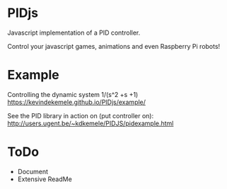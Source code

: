 # PIDjs
Javascript implementation of a PID controller. 

Control your javascript games, animations and even Raspberry Pi robots!
# Example
Controlling the dynamic system 1/(s^2 +s +1)
https://kevindekemele.github.io/PIDjs/example/

See the PID library in action on (put controller on):
http://users.ugent.be/~kdkemele/PIDJS/pidexample.html

# ToDo
- Document
- Extensive ReadMe
